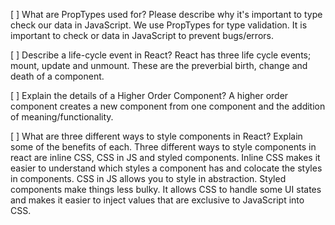[ ] What are PropTypes used for? Please describe why it's important to type check our data in JavaScript. 
	We use PropTypes for type validation. It is important to check or data in JavaScript to prevent bugs/errors.
		
[ ] Describe a life-cycle event in React? 
	React has three life cycle events; mount, update and unmount. These are the preverbial birth, change and death of a component.
	
[ ] Explain the details of a Higher Order Component?
	A higher order component creates a new component from one component and the addition of meaning/functionality.

[ ] What are three different ways to style components in React? Explain some of the benefits of each. 
	Three different ways to style components in react are inline CSS, CSS in JS and styled components. Inline CSS makes it
	easier to understand which styles a component has and colocate the styles in components. CSS in JS allows you to style
	in abstraction. Styled components make things less bulky. It allows CSS to handle some UI states and makes it easier
	to inject values that are exclusive to JavaScript into CSS.